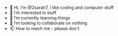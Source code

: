 - 👋 Hi, I’m @2sarah7, I like coding and computer stuff
- 👀 I’m interested in stuff
- 🌱 I’m currently learning things
- 💞️ I’m looking to collaborate on nothing
- 📫 How to reach me - please don't 

<!---
2sarah7/2sarah7 is a ✨ special ✨ repository because its `README.md` (this file) appears on your GitHub profile.
You can click the Preview link to take a look at your changes.
--->
